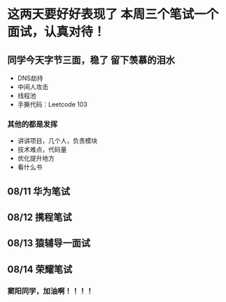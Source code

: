 #  这两天要好好表现了  本周三个笔试一个面试，认真对待！  

## 同学今天字节三面，稳了 留下羡慕的泪水  
- DNS劫持  
- 中间人攻击  
- 线程池  
- 手撕代码：Leetcode 103  

### 其他的都是发挥  
- 讲讲项目，几个人，负责模块  
- 技术难点，代码量  
- 优化提升地方  
- 看什么书  

## 08/11 华为笔试  
## 08/12 携程笔试  
## 08/13 猿辅导一面试  
## 08/14 荣耀笔试  

### 窦阳同学，加油啊！！！！  

